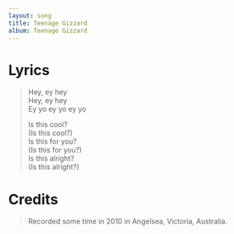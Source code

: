 ```yaml
---
layout: song
title: Teenage Gizzard
album: Teenage Gizzard
---
```


# Lyrics

> Hey, ey hey  
> Hey, ey hey  
> Ey yo ey yo ey yo  
>  
> Is this cool?  
> (Is this cool?)  
> Is this for you?  
> (Is this for you?)  
> Is this alright?  
> (Is this alright?)  

# Credits

> Recorded some time in 2010 in Angelsea, Victoria, Australia.  

